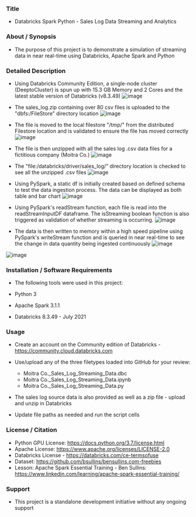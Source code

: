 ### Title

* Databricks Spark Python -  Sales Log Data Streaming and Analytics 

### About / Synopsis

* The purpose of this project is to demonstrate a simulation of streaming data in near real-time using Databricks, Apache Spark and Python

### Detailed Description 

* Using Databricks Community Edition, a single-node cluster (DeeptoCluster) is spun up with 15.3 GB Memory and 2 Cores and the latest stable version of Databricks (v8.3.49)
![image](https://user-images.githubusercontent.com/46364751/125229923-c22ad400-e2a5-11eb-8301-adaa25fd8d0b.png)

* The sales_log.zip containing over 80 csv files is uploaded to the "dbfs:/FileStore" directory location
![image](https://user-images.githubusercontent.com/46364751/125230178-5137ec00-e2a6-11eb-84cf-c508e593ffa4.png)

* The file is moved to the local filestore "/tmp/" from the distributed Filestore location and is validated to ensure the file has moved correctly
![image](https://user-images.githubusercontent.com/46364751/125230096-26e62e80-e2a6-11eb-8d17-f424a8e569fc.png)

* The file is then unzipped with all the sales log .csv data files for a fictitious company (Moitra Co.)
![image](https://user-images.githubusercontent.com/46364751/125230378-a8d65780-e2a6-11eb-8b88-50ee37274754.png)

* The "file:/databricks/driver/sales_log/" directory location is checked to see all the unzipped .csv files
![image](https://user-images.githubusercontent.com/46364751/125230481-d7ecc900-e2a6-11eb-8f65-94e64b3dfc08.png)

* Using PySpark, a static df is initially created based on defined schema to test the data ingestion process. The data can be displayed as both table and bar chart
![image](https://user-images.githubusercontent.com/46364751/125230616-25693600-e2a7-11eb-810e-5c667965462f.png)

* Using PySpark's readStream function, each file is read into the readStreamInputDF dataframe. The isStreaming boolean function is also triggered as validation of whether streaming is occurring.
![image](https://user-images.githubusercontent.com/46364751/125230787-842eaf80-e2a7-11eb-839e-4818ad326401.png)

* The data is then written to memory within a high speed pipeline using PySpark's writeStream function and is queried in near real-time to see the change in data quantity being ingested continuously
![image](https://user-images.githubusercontent.com/46364751/125231279-77f72200-e2a8-11eb-8a60-9f15d9fa53d2.png)

![image](https://user-images.githubusercontent.com/46364751/125231294-7ded0300-e2a8-11eb-97ca-9634d7695b13.png)

### Installation / Software Requirements

* The following tools were used in this project:

 * Python 3
 * Apache Spark 3.1.1
 * Databricks 8.3.49 - July 2021

### Usage

* Create an account on the Community edition of Databricks - https://community.cloud.databricks.com

* Use/upload any of the three filetypes loaded into GitHub for your review:
	* Moitra Co._Sales_Log_Streaming_Data.dbc
	* Moitra Co._Sales_Log_Streaming_Data.ipynb
	* Moitra Co._Sales_Log_Streaming_Data.py

* The sales log source data is also provided as well as a zip file - upload and unzip in Databricks

* Update file paths as needed and run the script cells

### License / Citation

* Python GPU License: https://docs.python.org/3.7/license.html
* Apache License: https://www.apache.org/licenses/LICENSE-2.0
* Databricks License - https://databricks.com/ce-termsofuse
* Dataset: https://github.com/bsullins/bensullins.com-freebies
* Lesson: Apache Spark Essential Training - Ben Sullins: https://www.linkedin.com/learning/apache-spark-essential-training/

### Support

* This project is a standalone development initiative without any ongoing support

